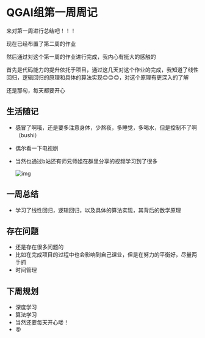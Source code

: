 # QGAI组第一周周记

来对第一周进行总结吧！！！

现在已经布置了第二周的作业

然后通过对这个第一周的作业进行完成，我内心有挺大的感触的

首先是代码能力的提升依托于项目，通过这几天对这个作业的完成，我知道了线性回归，逻辑回归的原理和具体的算法实现😊😊😊，对这个原理有更深入的了解

还是那句，每天都要开心

## 生活随记

* 感冒了啊哦，还是要多注意身体，少熬夜，多睡觉，多喝水，但是控制不了啊（bushi）

* 偶尔看一下电视剧

* 当然也通过b站还有师兄师姐在群里分享的视频学习到了很多

  ![img](https://yuyingcun.oss-cn-guangzhou.aliyuncs.com/typora/202503212220469.gif)

## 一周总结

* 学习了线性回归，逻辑回归，以及具体的算法实现，其背后的数学原理

## 存在问题

* 还是存在很多问题的
* 比如在完成项目的过程中也会影响到自己课业，但是在努力的平衡好，尽量两手抓
* 时间管理



## 下周规划

* 深度学习
* 算法学习
* 当然还要每天开心喽！
* 😝